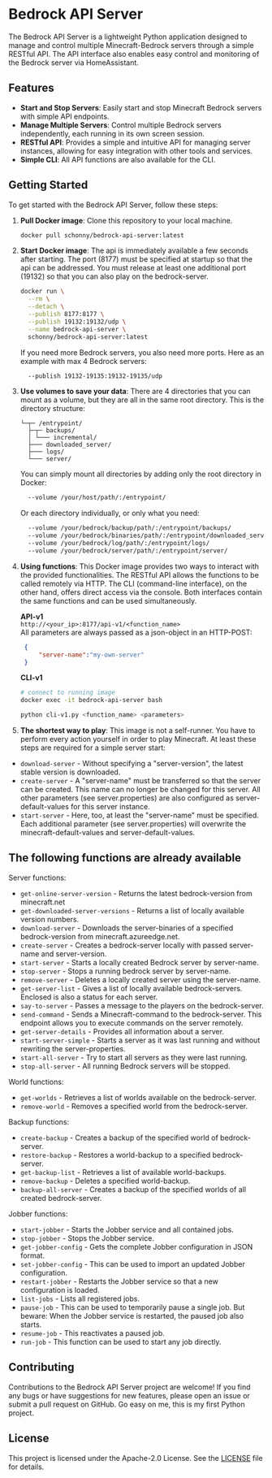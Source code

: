 # Bedrock API Server

The Bedrock API Server is a lightweight Python application designed to manage and control multiple Minecraft-Bedrock servers through a simple RESTful API. The API interface also enables easy control and monitoring of the Bedrock server via HomeAssistant.

## Features

- **Start and Stop Servers**: Easily start and stop Minecraft Bedrock servers with simple API endpoints.
- **Manage Multiple Servers**: Control multiple Bedrock servers independently, each running in its own screen session.
- **RESTful API**: Provides a simple and intuitive API for managing server instances, allowing for easy integration with other tools and services.
- **Simple CLI**: All API functions are also available for the CLI.

## Getting Started

To get started with the Bedrock API Server, follow these steps:

1. **Pull Docker image**: Clone this repository to your local machine.
   ```bash
   docker pull schonny/bedrock-api-server:latest
   ```

2. **Start Docker image**: The api is immediately available a few seconds after starting. The port (8177) must be specified at startup so that the api can be addressed. You must release at least one additional port (19132) so that you can also play on the bedrock-server.
   ```bash
   docker run \
     --rm \
     --detach \
     --publish 8177:8177 \
     --publish 19132:19132/udp \
     --name bedrock-api-server \
     schonny/bedrock-api-server:latest
   ```

   If you need more Bedrock servers, you also need more ports. Here as an example with max 4 Bedrock servers:
   ```bash
     --publish 19132-19135:19132-19135/udp
   ```

3. **Use volumes to save your data**: There are 4 directories that you can mount as a volume, but they are all in the same root directory. This is the directory structure:
   ```text
   └─┬─ /entrypoint/
     ├─┬─ backups/
     │ └─── incremental/
     ├─── downloaded_server/
     ├─── logs/
     └─── server/
   ```
   You can simply mount all directories by adding only the root directory in Docker:
   ```bash
     --volume /your/host/path/:/entrypoint/
   ```
   Or each directory individually, or only what you need:
   ```bash
     --volume /your/bedrock/backup/path/:/entrypoint/backups/
     --volume /your/bedrock/binaries/path/:/entrypoint/downloaded_server/
     --volume /your/bedrock/log/path/:/entrypoint/logs/
     --volume /your/bedrock/server/path/:/entrypoint/server/
   ```

4. **Using functions**: This Docker image provides two ways to interact with the provided functionalities. The RESTful API allows the functions to be called remotely via HTTP. The CLI (command-line interface), on the other hand, offers direct access via the console. Both interfaces contain the same functions and can be used simultaneously.

   **API-v1**<br>
   `http://<your_ip>:8177/api-v1/<function_name>`<br>
   All parameters are always passed as a json-object in an HTTP-POST:
   ```json
    {
        "server-name":"my-own-server"
    }
   ```

   **CLI-v1**<br>
   ```bash
   # connect to running image
   docker exec -it bedrock-api-server bash
   
   python cli-v1.py <function_name> <parameters>
   ```

5. **The shortest way to play**: This image is not a self-runner. You have to perform every action yourself in order to play Minecraft. At least these steps are required for a simple server start:
- `download-server` - Without specifying a "server-version", the latest stable version is downloaded.
- `create-server` - A "server-name" must be transferred so that the server can be created. This name can no longer be changed for this server. All other parameters (see server.properties) are also configured as server-default-values for this server instance.
- `start-server` - Here, too, at least the "server-name" must be specified. Each additional parameter (see server.properties) will overwrite the minecraft-default-values and server-default-values.


## The following functions are already available
Server functions:
- `get-online-server-version` - Returns the latest bedrock-version from minecraft.net
- `get-downloaded-server-versions` - Returns a list of locally available version numbers.
- `download-server` - Downloads the server-binaries of a specified bedrock-version from minecraft.azureedge.net.
- `create-server` - Creates a bedrock-server locally with passed server-name and server-version.
- `start-server` - Starts a locally created Bedrock server by server-name.
- `stop-server` - Stops a running bedrock server by server-name.
- `remove-server` - Deletes a locally created server using the server-name.
- `get-server-list` - Gives a list of locally available bedrock-servers. Enclosed is also a status for each server.
- `say-to-server` - Passes a message to the players on the bedrock-server.
- `send-command` - Sends a Minecraft-command to the bedrock-server. This endpoint allows you to execute commands on the server remotely.
- `get-server-details` - Provides all information about a server.
- `start-server-simple` - Starts a server as it was last running and without rewriting the server-properties.
- `start-all-server` - Try to start all servers as they were last running.
- `stop-all-server` - All running Bedrock servers will be stopped.

World functions:
- `get-worlds` - Retrieves a list of worlds available on the bedrock-server.
- `remove-world` - Removes a specified world from the bedrock-server.

Backup functions:
- `create-backup` - Creates a backup of the specified world of bedrock-server.
- `restore-backup` - Restores a world-backup to a specified bedrock-server.
- `get-backup-list` - Retrieves a list of available world-backups.
- `remove-backup` - Deletes a specified world-backup.
- `backup-all-server` - Creates a backup of the specified worlds of all created bedrock-server.

Jobber functions:
- `start-jobber` - Starts the Jobber service and all contained jobs.
- `stop-jobber` - Stops the Jobber service.
- `get-jobber-config` - Gets the complete Jobber configuration in JSON format.
- `set-jobber-config` - This can be used to import an updated Jobber configuration.
- `restart-jobber` - Restarts the Jobber service so that a new configuration is loaded.
- `list-jobs` - Lists all registered jobs.
- `pause-job` - This can be used to temporarily pause a single job. But beware: When the Jobber service is restarted, the paused job also starts.
- `resume-job` - This reactivates a paused job.
- `run-job` - This function can be used to start any job directly.


## Contributing

Contributions to the Bedrock API Server project are welcome! If you find any bugs or have suggestions for new features, please open an issue or submit a pull request on GitHub. Go easy on me, this is my first Python project.

## License

This project is licensed under the Apache-2.0 License. See the [LICENSE](LICENSE) file for details.

